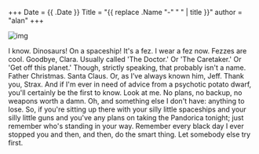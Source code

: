 +++
Date = {{ .Date }}
Title = "{{ replace .Name "-" " " | title }}"
author = "alan"
+++

![img](link)

I know. Dinosaurs! On a spaceship! It's a fez. I wear a fez now. Fezzes are cool. Goodbye, Clara. Usually called 'The Doctor.' Or 'The Caretaker.' Or 'Get off this planet.' Though, strictly speaking, that probably isn't a name. Father Christmas. Santa Claus. Or, as I’ve always known him, Jeff. Thank you, Strax. And if I'm ever in need of advice from a psychotic potato dwarf, you'll certainly be the first to know. Look at me. No plans, no backup, no weapons worth a damn. Oh, and something else I don't have: anything to lose. So, if you're sitting up there with your silly little spaceships and your silly little guns and you've any plans on taking the Pandorica tonight; just remember who's standing in your way. Remember every black day I ever stopped you and then, and then, do the smart thing. Let somebody else try first.
